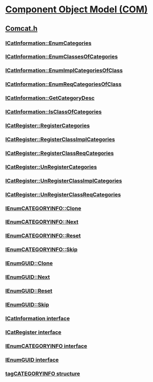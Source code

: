 # [Component Object Model (COM)](../_com/index.md)
## [Comcat.h](index.md)
### [ICatInformation::EnumCategories](../comcat/nf-comcat-icatinformation-enumcategories.md)
### [ICatInformation::EnumClassesOfCategories](../comcat/nf-comcat-icatinformation-enumclassesofcategories.md)
### [ICatInformation::EnumImplCategoriesOfClass](../comcat/nf-comcat-icatinformation-enumimplcategoriesofclass.md)
### [ICatInformation::EnumReqCategoriesOfClass](../comcat/nf-comcat-icatinformation-enumreqcategoriesofclass.md)
### [ICatInformation::GetCategoryDesc](../comcat/nf-comcat-icatinformation-getcategorydesc.md)
### [ICatInformation::IsClassOfCategories](../comcat/nf-comcat-icatinformation-isclassofcategories.md)
### [ICatRegister::RegisterCategories](../comcat/nf-comcat-icatregister-registercategories.md)
### [ICatRegister::RegisterClassImplCategories](../comcat/nf-comcat-icatregister-registerclassimplcategories.md)
### [ICatRegister::RegisterClassReqCategories](../comcat/nf-comcat-icatregister-registerclassreqcategories.md)
### [ICatRegister::UnRegisterCategories](../comcat/nf-comcat-icatregister-unregistercategories.md)
### [ICatRegister::UnRegisterClassImplCategories](../comcat/nf-comcat-icatregister-unregisterclassimplcategories.md)
### [ICatRegister::UnRegisterClassReqCategories](../comcat/nf-comcat-icatregister-unregisterclassreqcategories.md)
### [IEnumCATEGORYINFO::Clone](../comcat/nf-comcat-ienumcategoryinfo-clone.md)
### [IEnumCATEGORYINFO::Next](../comcat/nf-comcat-ienumcategoryinfo-next.md)
### [IEnumCATEGORYINFO::Reset](../comcat/nf-comcat-ienumcategoryinfo-reset.md)
### [IEnumCATEGORYINFO::Skip](../comcat/nf-comcat-ienumcategoryinfo-skip.md)
### [IEnumGUID::Clone](../comcat/nf-comcat-ienumguid-clone.md)
### [IEnumGUID::Next](../comcat/nf-comcat-ienumguid-next.md)
### [IEnumGUID::Reset](../comcat/nf-comcat-ienumguid-reset.md)
### [IEnumGUID::Skip](../comcat/nf-comcat-ienumguid-skip.md)
### [ICatInformation interface](../comcat/nn-comcat-icatinformation.md)
### [ICatRegister interface](../comcat/nn-comcat-icatregister.md)
### [IEnumCATEGORYINFO interface](../comcat/nn-comcat-ienumcategoryinfo.md)
### [IEnumGUID interface](../comcat/nn-comcat-ienumguid.md)
### [tagCATEGORYINFO structure](../comcat/ns-comcat-tagcategoryinfo.md)
